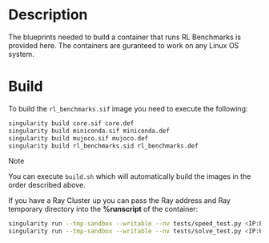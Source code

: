 # Description
The blueprints needed to build a container that runs RL Benchmarks is provided here.  The containers are guranteed to work on any Linux OS system.

# Build

To build the `rl_benchmarks.sif` image you need to execute the following:

```bash
singularity build core.sif core.def
singularity build miniconda.sif miniconda.def
singularity build mujoco.sif mujoco.def
singularity build rl_benchmarks.sid rl_benchmarks.def
```

>[!NOTE]
You can execute `build.sh` which will automatically build the images in the order described above.

If you have a Ray Cluster up you can pass the Ray address and Ray temporary directory into the **%runscript** of the container:

```bash
singularity run --tmp-sandbox --writable --nv tests/speed_test.py <IP:PORT> <TMP_DIR>
singularity run --tmp-sandbox --writable --nv tests/solve_test.py <IP:PORT> <TMP_DIR>
```
